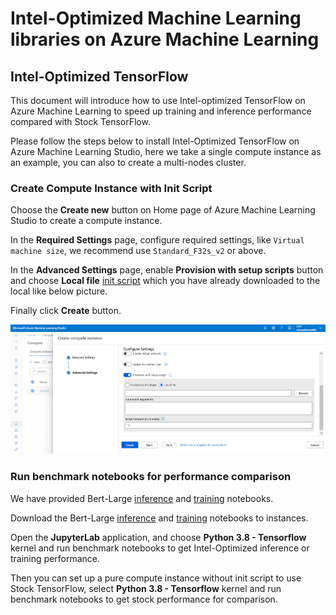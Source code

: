 # Intel-Optimized Machine Learning libraries on Azure Machine Learning

## Intel-Optimized TensorFlow

This document will introduce how to use Intel-optimized TensorFlow on Azure Machine Learning to speed up training and inference performance compared with Stock TensorFlow.

Please follow the steps below to install Intel-Optimized TensorFlow on Azure Machine Learning Studio, here we take a single compute instance as an example, you can also to create a multi-nodes cluster.

### Create Compute Instance with Init Script

Choose the **Create new** button on Home page of Azure Machine Learning Studio to create a compute instance.

In the **Required Settings** page, configure required settings, like `Virtual machine size`, we recommend use `Standard_F32s_v2` or above.

In the **Advanced Settings** page, enable **Provision with setup scripts** button and choose **Local file** [init script](https://raw.githubusercontent.com/oap-project/oap-tools/master/integrations/ml/azure/init_intel_optimized_ml.sh) which you have already downloaded to the local like below picture.  

Finally click **Create** button.

![init scripts](./imgs/init_scripts.png)

### Run benchmark notebooks for performance comparison

We have provided Bert-Large [inference](./benchmark/benchmark_tensorflow_bertlarge_inference.ipynb) and [training](./benchmark/benchmark_tensorflow_bertlarge_training.ipynb) notebooks.

Download the Bert-Large [inference](https://raw.githubusercontent.com/oap-project/oap-tools/master/integrations/ml/azure/benchmark/benchmark_tensorflow_bertlarge_inference.ipynb) and [training](https://raw.githubusercontent.com/oap-project/oap-tools/master/integrations/ml/azure/benchmark/benchmark_tensorflow_bertlarge_training.ipynb) notebooks to instances.

Open the **JupyterLab** application, and choose **Python 3.8 - Tensorflow** kernel and run benchmark notebooks to get Intel-Optimized inference or training performance. 

Then you can set up a pure compute instance without init script to use Stock TensorFlow, select **Python 3.8 - Tensorflow** kernel and run benchmark notebooks to get stock performance for comparison.  
